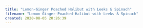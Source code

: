 ```yaml
---
title: "Lemon-Ginger Poached Halibut with Leeks & Spinach"
filename: "Lemon-Ginger-Poached-Halibut-with-Leeks-&-Spinach"
created: 2020-08-05 20:26:39
---
```

